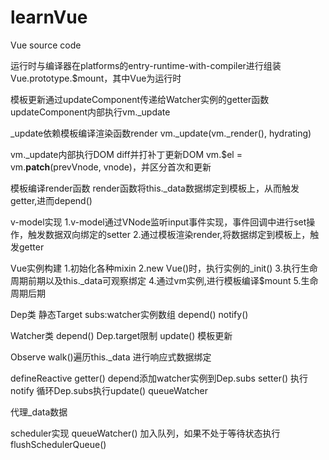 # learnVue
Vue source code

运行时与编译器在platforms的entry-runtime-with-compiler进行组装
Vue.prototype.$mount，其中Vue为运行时

模板更新通过updateComponent传递给Watcher实例的getter函数
updateComponent内部执行vm._update

_update依赖模板编译渲染函数render
vm._update(vm._render(), hydrating)

vm._update内部执行DOM diff并打补丁更新DOM
vm.$el = vm.__patch__(prevVnode, vnode)，并区分首次和更新

模板编译render函数
render函数将this._data数据绑定到模板上，从而触发getter,进而depend()


v-model实现
1.v-model通过VNode监听input事件实现，事件回调中进行set操作，触发数据双向绑定的setter
2.通过模板渲染render,将数据绑定到模板上，触发getter



Vue实例构建
1.初始化各种mixin
2.new Vue()时，执行实例的_init()
3.执行生命周期前期以及this._data可观察绑定
4.通过vm实例,进行模板编译$mount
5.生命周期后期



Dep类
静态Target
subs:watcher实例数组
depend()
notify()


Watcher类
depend()
  Dep.target限制
update() 模板更新


Observe
walk()遍历this._data 进行响应式数据绑定


defineReactive
getter()
  depend添加watcher实例到Dep.subs
setter()
  执行notify 循环Dep.subs执行update() queueWatcher
  
  
  
代理_data数据




scheduler实现
queueWatcher() 加入队列，如果不处于等待状态执行flushSchedulerQueue()
